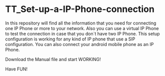 TT_Set-up-a-IP-Phone-connection
===============================



In this repository will find all the information that you need for connecting one IP Phone or more to your network.
Also you can use a virtual IP Phone to test the connection in case that you don`t have two IP Phone.
This setup configuration is working for any kind of IP phone that use a SIP configuration. 
You can also connect your android mobile phone as an IP Phone.



Download the Manual file and start WORKING!



Have FUN!
